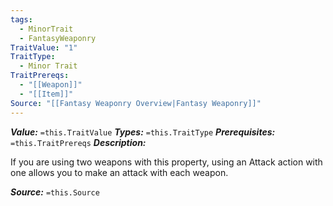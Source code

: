 ```yaml
---
tags:
  - MinorTrait
  - FantasyWeaponry
TraitValue: "1"
TraitType:
  - Minor Trait
TraitPrereqs:
  - "[[Weapon]]"
  - "[[Item]]"
Source: "[[Fantasy Weaponry Overview|Fantasy Weaponry]]"
---
```

***Value:*** `=this.TraitValue`
***Types:*** `=this.TraitType`
***Prerequisites:*** `=this.TraitPrereqs`
***Description:***

If you are using two weapons with this property, using an Attack action with one allows you to make an attack with each weapon.

***Source:*** `=this.Source`
